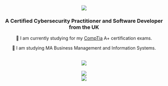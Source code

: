 <h1 align="center">
  <img src="https://readme-typing-svg.herokuapp.com/?font=Righteous&size=35&center=true&vCenter=true&width=500&height=70&duration=4000&lines=Hello,+I'm+John+Dunbar!;"/>
</h1>

<h3 align="center">A Certified Cybersecurity Practitioner and Software Developer from the UK</h3>

<div align="center">
  🌱 I am currently studying for my <a href="https://www.comptia.org/">CompTia</a> A+ certification exams.
  
  📖 I am studying MA Business Management and Information Systems.
</div>
<br>
<div align="center">
  <a href="https://www.linkedin.com/in/john-dunbar-379638243/"><img src="https://img.shields.io/badge/LinkedIn-0077B5?style=for-the-badge&logo=linkedin&logoColor=white" target="_blank"/></a>
</div>
<br>
<div align="center">
  <a href="https://skillicons.dev">
    <img src="https://skillicons.dev/icons?i=cs,cpp,python,mysql,java"/>
    <br>
    <img src="https://skillicons.dev/icons?i=visualstudio,vscode,github,powershell"/>
  </a>
</div>

<!---
JohnDunbar21/JohnDunbar21 is a ✨ special ✨ repository because its `README.md` (this file) appears on your GitHub profile.
You can click the Preview link to take a look at your changes.
--->
